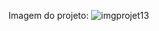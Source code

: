 Imagem do projeto: 
![imgprojet13](https://github.com/devjosejhonata/Projeto13-Formulario-de-Cadastro-Responsivo/assets/152452859/284b9991-7d16-4a0d-bff8-4d48297e3589)
